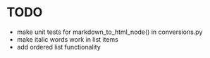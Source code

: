 # TODO

* make unit tests for markdown_to_html_node() in conversions.py
* make italic words work in list items
* add ordered list functionality